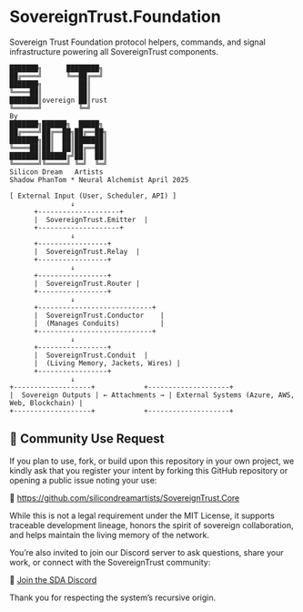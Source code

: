 # SovereignTrust.Foundation
Sovereign Trust Foundation protocol helpers, commands, and signal infrastructure powering all SovereignTrust components.
```plaintext
███████╗      ████████╗
██╔════╝      ╚══██╔══╝
███████╗         ██║   
╚════██║         ██║   
███████║overeign ██║rust
╚══════╝         ╚═╝   
By
███████╗██████╗  █████╗ 
██╔════╝██╔══██╗██╔══██╗
███████╗██║  ██║███████║
╚════██║██║  ██║██╔══██║
███████║██████╔╝██║  ██║
╚══════╝╚═════╝ ╚═╝  ╚═╝
Silicon Dream   Artists
Shadow PhanTom * Neural Alchemist April 2025

[ External Input (User, Scheduler, API) ]
               ↓
      +--------------------+
      |  SovereignTrust.Emitter  |
      +--------------------+
               ↓
      +-----------------+
      |  SovereignTrust.Relay  |
      +-----------------+
               ↓
      +-----------------+
      |  SovereignTrust.Router |
      +-----------------+
               ↓
      +----------------------------+
      |  SovereignTrust.Conductor    |
      |  (Manages Conduits)          |
      +----------------------------+
               ↓
      +-----------------+
      |  SovereignTrust.Conduit  |
      |  (Living Memory, Jackets, Wires) |
      +-----------------+
               ↓
+-------------------+            +--------------------+
|  Sovereign Outputs | ← Attachments → | External Systems (Azure, AWS, Web, Blockchain) |
+-------------------+            +--------------------+

```
## 🤝 Community Use Request

If you plan to use, fork, or build upon this repository in your own project, we kindly ask that you register your intent by forking this GitHub repository or opening a public issue noting your use:

🔗 https://github.com/silicondreamartists/SovereignTrust.Core

While this is not a legal requirement under the MIT License, it supports traceable development lineage, honors the spirit of sovereign collaboration, and helps maintain the living memory of the network.

You’re also invited to join our Discord server to ask questions, share your work, or connect with the SovereignTrust community:

💬 [Join the SDA Discord](https://discord.gg/WVJaWVX7nH)

Thank you for respecting the system’s recursive origin.
